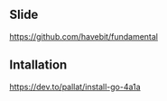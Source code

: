## Slide
https://github.com/havebit/fundamental

## Intallation
https://dev.to/pallat/install-go-4a1a